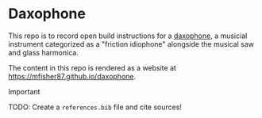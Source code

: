 # Daxophone

This repo is to record open build instructions for a
[daxophone](https://en.wikipedia.org/wiki/Daxophone), a musicial instrument categorized
as a "friction idiophone" alongside the musical saw and glass harmonica.

The content in this repo is rendered as a website at
<https://mfisher87.github.io/daxophone>.

> [!IMPORTANT]
>
> TODO: Create a `references.bib` file and cite sources!
